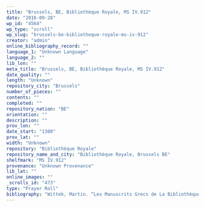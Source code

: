 ```yaml
---
title: "Brussels, BE, Bibliothèque Royale, MS IV.912"
date: "2016-09-28"
wp_id: "4564"
wp_type: "scroll"
wp_slug: "brussels-be-bibliotheque-royale-ms-iv-912"
creator: "admin"
online_bibliography_record: ""
language_1: "Unknown Language"
language_2: ""
lib_lon: ""
meta_title: "Brussels, BE, Bibliothèque Royale, MS IV.912"
date_quality: ""
length: "Unknown"
repository_city: "Brussels"
number_of_pieces: ""
contents: ""
completed: ""
repository_nation: "BE"
orientation: ""
description: ""
prov_lon: ""
date_start: "1300"
prov_lat: ""
width: "Unknown"
repository: "Bibliothèque Royale"
repository_name_and_city: "Bibliothèque Royale, Brussels BE"
shelfmark: "MS IV.912"
provenance: "Unknown Provenance"
lib_lat: ""
online_images: ""
_scrolls_id: "473"
type: "Prayer Roll"
bibliography: "Wittek, Martin. “Les Manuscrits Grecs de La Bibliothèque Royale Albert Ier: Vingt Années D’acquisitions (1954–73).” In Le Monde Grec: Pensée, Littérature, Histoire, Documents, edited by Jean Bingen, 245–54. Brussels, 1975, 248f. and pl. I.2."
---
```



